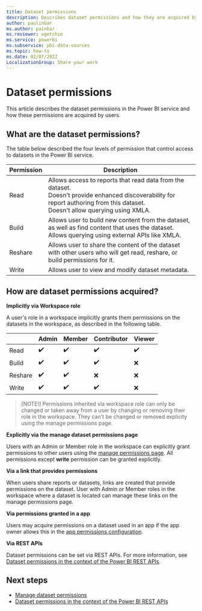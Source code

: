 ```yaml
---
title: Dataset permissions
description: Describes dataset permissions and how they are acquired by users.
author: paulinbar
ms.author: painbar
ms.reviewer: ogetchie
ms.service: powerbi
ms.subservice: pbi-data-sources
ms.topic: how-to
ms.date: 02/07/2022
LocalizationGroup: Share your work
---
```

# Dataset permissions

This article describes the dataset permissions in the Power BI service and how these permissions are acquired by users.

## What are the dataset permissions?

The table below described the four levels of permission that control access to datasets in the Power BI service. 

|Permission  |Description  |
|------------|-------------|
|Read        |Allows access to reports that read data from the dataset.<br>Doesn't provide enhanced discoverability for report authoring from this dataset.<br>Doesn't allow querying using XMLA.|
|Build       |Allows user to build new content from the dataset, as well as find content that uses the dataset.<br>Allows querying using external APIs like XMLA. |
|Reshare     |Allows user to share the content of the dataset with other users who will get read, reshare, or build permissions for it. |
|Write       |Allows user to view and modify dataset metadata. |

## How are dataset permissions acquired?

**Implicitly  via Workspace role**

A user's role in a workspace implicitly grants them permissions on the datasets in the workspace, as described in the following table.

| |Admin  |Member  |Contributor  |Viewer |
|-----------------------------------|-------|--------|-------------|-------|
|Read                               |✔️      |✔️       |✔️            |✔️      |
|Build                              |✔️      |✔️       |✔️            |❌      |
|Reshare                            |✔️      |✔️       |❌            |❌      |
|Write                              |✔️      |✔️       |✔️            |❌      |

>[NOTE!]
>Permissions inherited via workspace role can only be changed or taken away from a user by changing or removing their role in the workspace. They can't be changed or removed explicity using the manage permissions page.

**Explicitly via the manage dataset permissions page**

Users with an Admin or Member role in the workspace can explicitly grant permissions to other users using the [manage permissions page](service-datasets-manage-access-permissions.md). All permissions except **write** permission can be granted explicitly.

**Via a link that provides permissions**

When users share reports or datasets, links are created that provide permissions on the dataset. User with Admin or Member roles in the workspace where a dataset is located can manage these links on the manage permissions page. 

**Via permissions granted in a app**

Users may acquire permissions on a dataset used in an app if the app owner allows this in the [app permissions configuration](../collaborate-share/service-create-distribute-apps#publish-your-app). 

**Via REST APIs**

Dataset permissions can be set via REST APIs. For more information, see [Dataset permissions in the context of the Power BI REST APIs](../developer/embedded/datasets-permissions.md).

## Next steps
* [Manage dataset permissions](service-datasets-manage-access-permissions.md)
* [Dataset permissions in the context of the Power BI REST APIs](../developer/embedded/datasets-permissions.md)